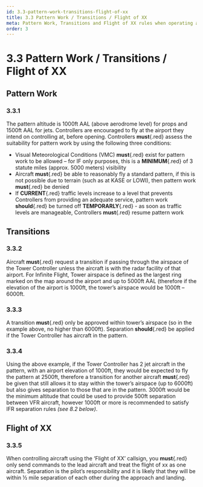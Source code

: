 ```yaml
---
id: 3.3-pattern-work-transitions-flight-of-xx
title: 3.3 Pattern Work / Transitions / Flight of XX
meta: Pattern Work, Transitions and Flight of XX rules when operating a tower facility within Infinite Flight.
order: 3
---
```


# 3.3  Pattern Work / Transitions / Flight of XX

 

## Pattern Work



### 3.3.1    

The pattern altitude is 1000ft AAL (above aerodrome level) for props and 1500ft AAL for jets. Controllers are encouraged to fly at the airport they intend on controlling at, before opening. Controllers **must**{.red} assess the suitability for pattern work by using the following three conditions:

 

- Visual Meteorological Conditions (VMC) **must**{.red} exist for pattern work to be allowed – for IF only purposes, this is a **MINIMUM**{.red} of 3 statute miles (approx. 5000 meters) visibility
- Aircraft **must**{.red} be able to reasonably fly a standard pattern, if this is not possible due to terrain (such as at KASE or LOWI), then pattern work **must**{.red} be denied
- If **CURRENT**{.red} traffic levels increase to a level that prevents Controllers from providing an adequate service, pattern work **should**{.red} be turned off **TEMPORARLY**{.red} - as soon as traffic levels are manageable, Controllers **must**{.red} resume pattern work



## Transitions



### 3.3.2    

Aircraft **must**{.red} request a transition if passing through the airspace of the Tower Controller unless the aircraft is with the radar facility of that airport. For Infinite Flight, Tower airspace is defined as the largest ring marked on the map around the airport and up to 5000ft AAL (therefore if the elevation of the airport is 1000ft, the tower’s airspace would be 1000ft – 6000ft.



### 3.3.3    

A transition **must**{.red} only be approved within tower’s airspace (so in the example above, no higher than 6000ft). Separation **should**{.red} be applied if the Tower Controller has aircraft in the pattern.



### 3.3.4    

Using the above example, if the Tower Controller has 2 jet aircraft in the pattern, with an airport elevation of 1000ft, they would be expected to fly the pattern at 2500ft, therefore a transition for another aircraft **must**{.red} be given that still allows it to stay within the tower’s airspace (up to 6000ft) but also gives separation to those that are in the pattern. 3000ft would be the minimum altitude that could be used to provide 500ft separation between VFR aircraft, however 1000ft or more is recommended to satisfy IFR separation rules *(see 8.2 below)*.



## Flight of XX



### 3.3.5    

When controlling aircraft using the ‘Flight of XX’ callsign, you **must**{.red} only send commands to the lead aircraft and treat the flight of xx as one aircraft. Separation is the pilot’s responsibility and it is likely that they will be within ½ mile separation of each other during the approach and landing.

 